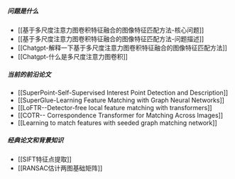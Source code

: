 ##### 问题是什么
- [[基于多尺度注意力图卷积特征融合的图像特征匹配方法-核心问题]]
- [[基于多尺度注意力图卷积特征融合的图像特征匹配方法-问题描述]]
- [[Chatgpt-解释一下基于多尺度注意力图卷积特征融合的图像特征匹配方法]]
- [[Chatgpt-什么是多尺度注意力图卷积]]

##### 当前的前沿论文
- [[SuperPoint-Self-Supervised Interest Point Detection and Description]]
- [[SuperGlue-Learning Feature Matching with Graph Neural Networks]]
- [[LoFTR--Detector-free local feature matching with transformers]]
- [[COTR-- Correspondence Transformer for Matching Across Images]]
- [[Learning to match features with seeded graph matching network]]

##### 经典论文和背景知识
- [[SIFT特征点提取]]
- [[RANSAC估计两图基础矩阵]]